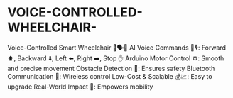 # VOICE-CONTROLLED-WHEELCHAIR-
Voice-Controlled Smart Wheelchair 🤖🗣️🚗  AI Voice Commands 🧠🎙️: Forward ⬆️, Backward ⬇️, Left ⬅️, Right ➡️, Stop ✋  Arduino Motor Control ⚙️: Smooth and precise movement  Obstacle Detection 🛑: Ensures safety  Bluetooth Communication 📡: Wireless control  Low-Cost &amp; Scalable 💰📈: Easy to upgrade  Real-World Impact 🌟: Empowers mobility
